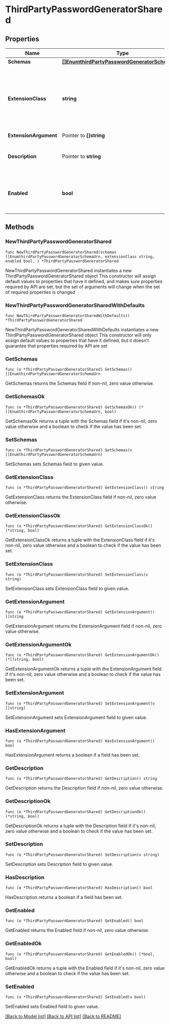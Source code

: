 # ThirdPartyPasswordGeneratorShared

## Properties

Name | Type | Description | Notes
------------ | ------------- | ------------- | -------------
**Schemas** | [**[]EnumthirdPartyPasswordGeneratorSchemaUrn**](EnumthirdPartyPasswordGeneratorSchemaUrn.md) |  | 
**ExtensionClass** | **string** | The fully-qualified name of the Java class providing the logic for the Third Party Password Generator. | 
**ExtensionArgument** | Pointer to **[]string** |  | [optional] 
**Description** | Pointer to **string** | A description for this Password Generator | [optional] 
**Enabled** | **bool** | Indicates whether the Password Generator is enabled for use. | 

## Methods

### NewThirdPartyPasswordGeneratorShared

`func NewThirdPartyPasswordGeneratorShared(schemas []EnumthirdPartyPasswordGeneratorSchemaUrn, extensionClass string, enabled bool, ) *ThirdPartyPasswordGeneratorShared`

NewThirdPartyPasswordGeneratorShared instantiates a new ThirdPartyPasswordGeneratorShared object
This constructor will assign default values to properties that have it defined,
and makes sure properties required by API are set, but the set of arguments
will change when the set of required properties is changed

### NewThirdPartyPasswordGeneratorSharedWithDefaults

`func NewThirdPartyPasswordGeneratorSharedWithDefaults() *ThirdPartyPasswordGeneratorShared`

NewThirdPartyPasswordGeneratorSharedWithDefaults instantiates a new ThirdPartyPasswordGeneratorShared object
This constructor will only assign default values to properties that have it defined,
but it doesn't guarantee that properties required by API are set

### GetSchemas

`func (o *ThirdPartyPasswordGeneratorShared) GetSchemas() []EnumthirdPartyPasswordGeneratorSchemaUrn`

GetSchemas returns the Schemas field if non-nil, zero value otherwise.

### GetSchemasOk

`func (o *ThirdPartyPasswordGeneratorShared) GetSchemasOk() (*[]EnumthirdPartyPasswordGeneratorSchemaUrn, bool)`

GetSchemasOk returns a tuple with the Schemas field if it's non-nil, zero value otherwise
and a boolean to check if the value has been set.

### SetSchemas

`func (o *ThirdPartyPasswordGeneratorShared) SetSchemas(v []EnumthirdPartyPasswordGeneratorSchemaUrn)`

SetSchemas sets Schemas field to given value.


### GetExtensionClass

`func (o *ThirdPartyPasswordGeneratorShared) GetExtensionClass() string`

GetExtensionClass returns the ExtensionClass field if non-nil, zero value otherwise.

### GetExtensionClassOk

`func (o *ThirdPartyPasswordGeneratorShared) GetExtensionClassOk() (*string, bool)`

GetExtensionClassOk returns a tuple with the ExtensionClass field if it's non-nil, zero value otherwise
and a boolean to check if the value has been set.

### SetExtensionClass

`func (o *ThirdPartyPasswordGeneratorShared) SetExtensionClass(v string)`

SetExtensionClass sets ExtensionClass field to given value.


### GetExtensionArgument

`func (o *ThirdPartyPasswordGeneratorShared) GetExtensionArgument() []string`

GetExtensionArgument returns the ExtensionArgument field if non-nil, zero value otherwise.

### GetExtensionArgumentOk

`func (o *ThirdPartyPasswordGeneratorShared) GetExtensionArgumentOk() (*[]string, bool)`

GetExtensionArgumentOk returns a tuple with the ExtensionArgument field if it's non-nil, zero value otherwise
and a boolean to check if the value has been set.

### SetExtensionArgument

`func (o *ThirdPartyPasswordGeneratorShared) SetExtensionArgument(v []string)`

SetExtensionArgument sets ExtensionArgument field to given value.

### HasExtensionArgument

`func (o *ThirdPartyPasswordGeneratorShared) HasExtensionArgument() bool`

HasExtensionArgument returns a boolean if a field has been set.

### GetDescription

`func (o *ThirdPartyPasswordGeneratorShared) GetDescription() string`

GetDescription returns the Description field if non-nil, zero value otherwise.

### GetDescriptionOk

`func (o *ThirdPartyPasswordGeneratorShared) GetDescriptionOk() (*string, bool)`

GetDescriptionOk returns a tuple with the Description field if it's non-nil, zero value otherwise
and a boolean to check if the value has been set.

### SetDescription

`func (o *ThirdPartyPasswordGeneratorShared) SetDescription(v string)`

SetDescription sets Description field to given value.

### HasDescription

`func (o *ThirdPartyPasswordGeneratorShared) HasDescription() bool`

HasDescription returns a boolean if a field has been set.

### GetEnabled

`func (o *ThirdPartyPasswordGeneratorShared) GetEnabled() bool`

GetEnabled returns the Enabled field if non-nil, zero value otherwise.

### GetEnabledOk

`func (o *ThirdPartyPasswordGeneratorShared) GetEnabledOk() (*bool, bool)`

GetEnabledOk returns a tuple with the Enabled field if it's non-nil, zero value otherwise
and a boolean to check if the value has been set.

### SetEnabled

`func (o *ThirdPartyPasswordGeneratorShared) SetEnabled(v bool)`

SetEnabled sets Enabled field to given value.



[[Back to Model list]](../README.md#documentation-for-models) [[Back to API list]](../README.md#documentation-for-api-endpoints) [[Back to README]](../README.md)


